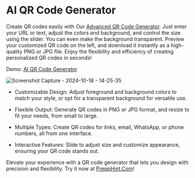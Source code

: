 # AI QR Code Generator

Create QR codes easily with Our [Advanced QR Code Generator](https://educatefarm.in/). Just enter your URL or text, adjust the colors and background, and control the size using the slider. You can even make the background transparent. Preview your customized QR code on the left, and download it instantly as a high-quality PNG or JPG file. Enjoy the flexibility and efficiency of creating personalized QR codes in seconds!

Demo: [AI QR Code Generator](https://prepphint.com/qr-code-generator/)

![Screenshot Capture - 2024-10-18 - 14-25-35](https://github.com/user-attachments/assets/1f16e4d8-049a-4f2b-a76a-1f261f50c45d)

- Customizable Design: Adjust foreground and background colors to match your style, or opt for a transparent background for versatile use.

* Flexible Output: Generate QR codes in PNG or JPG format, and resize to fit your needs, from small to large.
   
+ Multiple Types: Create QR codes for links, email, WhatsApp, or phone numbers, all from one interface.

- Interactive Features: Slide to adjust size and customize appearance, ensuring your QR code stands out.

Elevate your experience with a QR code generator that lets you design with precision and flexibility. Try it now at [PreppHint.Com](https://prepphint.com/)!
